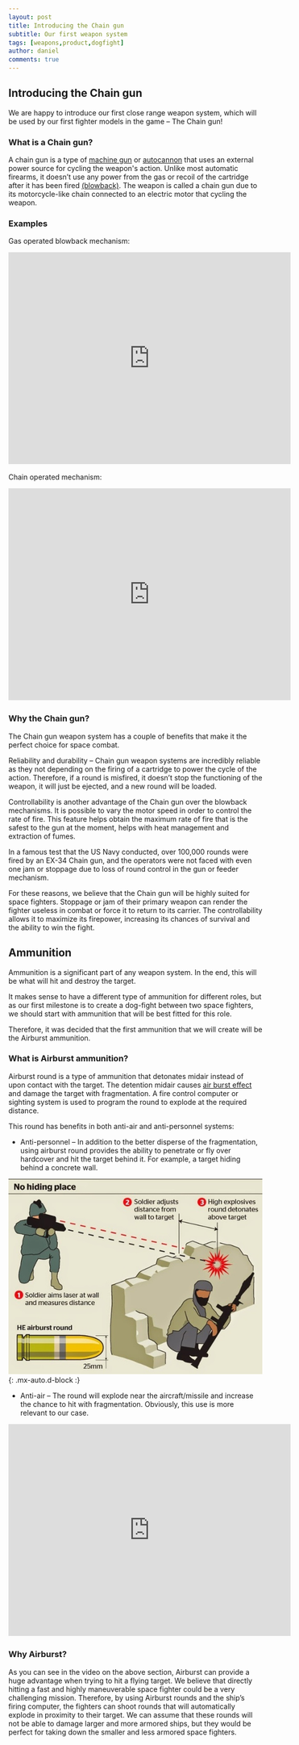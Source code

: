 ```yaml
---
layout: post
title: Introducing the Chain gun
subtitle: Our first weapon system
tags: [weapons,product,dogfight]
author: daniel
comments: true
---
```


## Introducing the Chain gun

We are happy to introduce our first close range weapon system, which will be used by our first fighter models in the game – The Chain gun!

### What is a Chain gun?

A chain gun is a type of [machine gun]( https://en.wikipedia.org/wiki/Machine_gun) or [autocannon](https://en.wikipedia.org/wiki/Autocannon) that uses an external power source for cycling the weapon's action. Unlike most automatic firearms, it doesn’t use any power from the gas or recoil of the cartridge after it has been fired [(blowback)]( https://en.wikipedia.org/wiki/Blowback_(firearms)). The weapon is called a chain gun due to its motorcycle-like chain connected to an electric motor that cycling the weapon.

### Examples

Gas operated blowback mechanism:

<iframe width="560" height="420" src="https://www.youtube-nocookie.com/embed/60ksyOJyOZg" frameborder="0" allowfullscreen>
</iframe>


Chain operated mechanism:

<iframe width="560" height="420" src="https://www.youtube-nocookie.com/embed/CAqWpfMApIs" frameborder="0" allowfullscreen></iframe>

### Why the Chain gun?

The Chain gun weapon system has a couple of benefits that make it the perfect choice for space combat. 

Reliability and durability – Chain gun weapon systems are incredibly reliable as they not depending on the firing of a cartridge to power the cycle of the action. Therefore, if a round is misfired, it doesn’t stop the functioning of the weapon, it will just be ejected, and a new round will be loaded.

Controllability is another advantage of the Chain gun over the blowback mechanisms.  It is possible to vary the motor speed in order to control the rate of fire. This feature helps obtain the maximum rate of fire that is the safest to the gun at the moment, helps with heat management and extraction of fumes. 

In a famous test that the US Navy conducted, over 100,000 rounds were fired by an EX-34 Chain gun, and the operators were not faced with even one jam or stoppage due to loss of round control in the gun or feeder mechanism. 

For these reasons, we believe that the Chain gun will be highly suited for space fighters. Stoppage or jam of their primary weapon can render the fighter useless in combat or force it to return to its carrier. The controllability allows it to maximize its firepower, increasing its chances of survival and the ability to win the fight. 

## Ammunition 

Ammunition is a significant part of any weapon system. In the end, this will be what will hit and destroy the target.

It makes sense to have a different type of ammunition for different roles, but as our first milestone is to create a dog-fight between two space fighters, we should start with ammunition that will be best fitted for this role.

Therefore, it was decided that the first ammunition that we will create will be the Airburst ammunition. 

### What is Airburst ammunition?

Airburst round is a type of ammunition that detonates midair instead of upon contact with the target. The detention midair causes [air burst effect](https://en.wikipedia.org/wiki/Air_burst) and damage the target with fragmentation. A fire control computer or sighting system is used to program the round to explode at the required distance.

This round has benefits in both anti-air and anti-personnel systems:

- Anti-personnel – In addition to the better disperse of the fragmentation, using airburst round provides the ability to penetrate or fly over hardcover and hit the target behind it. For example, a target hiding behind a concrete wall. 

![Airbust](/assets/img/airburst.jpg){: .mx-auto.d-block :}

- Anti-air – The round will explode near the aircraft/missile and increase the chance to hit with fragmentation.  Obviously, this use is more relevant to our case. 

<iframe width="560" height="420" src="https://www.youtube-nocookie.com/embed/bdwjcayPuag" frameborder="0" allowfullscreen></iframe>

### Why Airburst?

As you can see in the video on the above section, Airburst can provide a huge advantage when trying to hit a flying target. We believe that directly hitting a fast and highly maneuverable space fighter could be a very challenging mission. Therefore, by using Airburst rounds and the ship’s firing computer, the fighters can shoot rounds that will automatically explode in proximity to their target. We can assume that these rounds will not be able to damage larger and more armored ships, but they would be perfect for taking down the smaller and less armored space fighters. 


